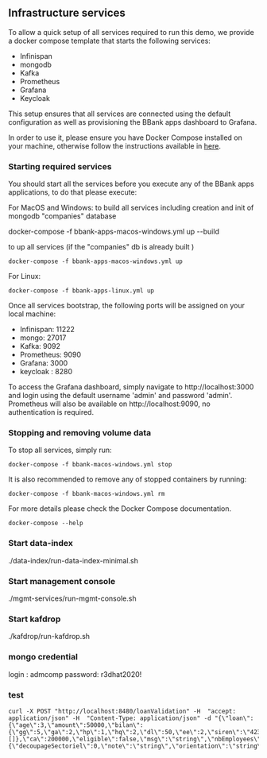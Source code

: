 ## Infrastructure services


To allow a quick setup of all services required to run this demo, we provide a docker compose template that starts the following services:
- Infinispan
- mongodb
- Kafka
- Prometheus
- Grafana
- Keycloak

This setup ensures that all services are connected using the default configuration as well as provisioning the BBank apps dashboard to Grafana.  

In order to use it, please ensure you have Docker Compose installed on your machine, otherwise follow the instructions available
 in [here](https://docs.docker.com/compose/install/).
 
### Starting required services

  You should start all the services before you execute any of the BBank apps applications, to do that please execute:
  
  For MacOS and Windows:
   to build all services including creation and init of mongodb "companies" database  

   docker-compose -f bbank-apps-macos-windows.yml up --build 

   to up all services (if the "companies" db is already built )

    docker-compose -f bbank-apps-macos-windows.yml up
  
  For Linux:
  
    docker-compose -f bbank-apps-linux.yml up
    
  Once all services bootstrap, the following ports will be assigned on your local machine:
  - Infinispan: 11222
  - mongo: 27017
  - Kafka: 9092
  - Prometheus: 9090
  - Grafana: 3000
  - keycloak : 8280
  
To access the Grafana dashboard, simply navigate to http://localhost:3000 and login using the default username 'admin' and password 'admin'.
Prometheus will also be available on http://localhost:9090, no authentication is required. 

### Stopping and removing volume data
  
  To stop all services, simply run:

    docker-compose -f bbank-macos-windows.yml stop
    
  It is also recommended to remove any of stopped containers by running:
  
    docker-compose -f bbank-macos-windows.yml rm  
    
  For more details please check the Docker Compose documentation.
  
    docker-compose --help  

  ### Start data-index
  ./data-index/run-data-index-minimal.sh
  ### Start management console
  ./mgmt-services/run-mgmt-console.sh
  ### Start kafdrop
  ./kafdrop/run-kafdrop.sh

  ### mongo credential
  login : admcomp
  password: r3dhat2020!

   ### test
   ```
   curl -X POST "http://localhost:8480/loanValidation" -H  "accept: application/json" -H  "Content-Type: application/json" -d "{\"loan\":{\"age\":3,\"amount\":50000,\"bilan\":{\"gg\":5,\"ga\":2,\"hp\":1,\"hq\":2,\"dl\":50,\"ee\":2,\"siren\":\"423646512\",\"variables\":[]},\"ca\":200000,\"eligible\":false,\"msg\":\"string\",\"nbEmployees\":10,\"notation\":{\"decoupageSectoriel\":0,\"note\":\"string\",\"orientation\":\"string\",\"score\":0,\"typeAiguillage\":\"string\"},\"publicSupport\":true,\"siren\":\"423646512\",\"typeProjet\":\"IRD\"}}"
   ```
   


